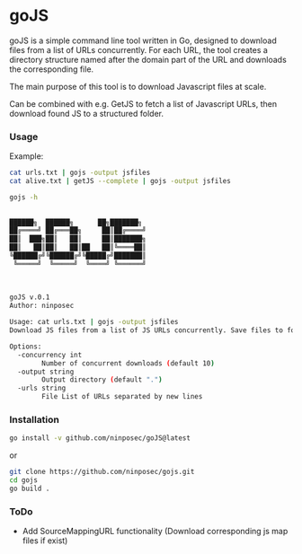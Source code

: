 # goJS
 
goJS is a simple command line tool written in Go, designed to download files from a list of URLs concurrently. For each URL, the tool creates a directory structure named after the domain part of the URL and downloads the corresponding file.

The main purpose of this tool is to download Javascript files at scale.

Can be combined with e.g. GetJS to fetch a list of Javascript URLs, then download found JS to a structured folder.


### Usage

Example:

```bash
cat urls.txt | gojs -output jsfiles
cat alive.txt | getJS --complete | gojs -output jsfiles
````


````bash
gojs -h
		
		
██████╗  ██████╗      ██╗███████╗
██╔════╝ ██╔═══██╗     ██║██╔════╝
██║  ███╗██║   ██║     ██║███████╗
██║   ██║██║   ██║██   ██║╚════██║
╚██████╔╝╚██████╔╝╚█████╔╝███████║
 ╚═════╝  ╚═════╝  ╚════╝ ╚══════╝
															
				
			
goJS v.0.1
Author: ninposec

Usage: cat urls.txt | gojs -output jsfiles
Download JS files from a list of JS URLs concurrently. Save files to folder per target

Options:
  -concurrency int
    	Number of concurrent downloads (default 10)
  -output string
    	Output directory (default ".")
  -urls string
    	File List of URLs separated by new lines

````



### Installation

```bash
go install -v github.com/ninposec/goJS@latest
````

or

```bash
git clone https://github.com/ninposec/gojs.git
cd gojs
go build .
```

### ToDo

* Add SourceMappingURL functionality (Download corresponding js map files if exist)
